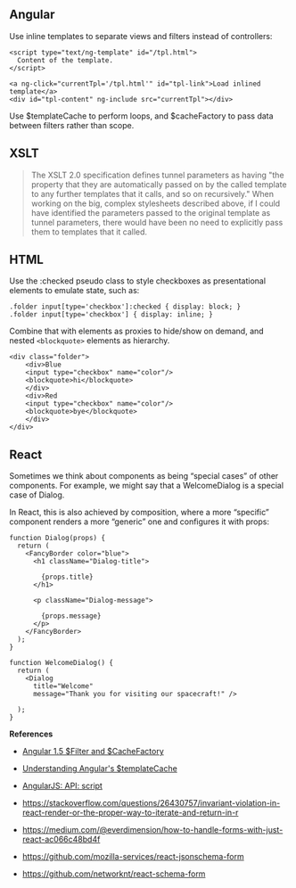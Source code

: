 ## Angular

Use inline templates to separate views and filters instead of controllers:

    <script type="text/ng-template" id="/tpl.html">
      Content of the template.
    </script>

    <a ng-click="currentTpl='/tpl.html'" id="tpl-link">Load inlined template</a>
    <div id="tpl-content" ng-include src="currentTpl"></div>

Use $templateCache to perform loops, and $cacheFactory to pass data between filters rather than scope.

## XSLT

>The XSLT 2.0 specification defines tunnel parameters as having "the property that they are automatically passed on by the called template to any further templates that it calls, and so on recursively." When working on the big, complex stylesheets described above, if I could have identified the parameters passed to the original template as tunnel parameters, there would have been no need to explicitly pass them to templates that it called.

## HTML 

Use the :checked pseudo class to style checkboxes as presentational elements to emulate state, such as:

    .folder input[type='checkbox']:checked { display: block; }
    .folder input[type='checkbox'] { display: inline; }

Combine that with <label> elements as proxies to hide/show on demand, and nested `<blockquote>` elements as hierarchy.

    <div class="folder">
        <div>Blue
        <input type="checkbox" name="color"/>
        <blockquote>hi</blockquote>
        </div>
        <div>Red
        <input type="checkbox" name="color"/>
        <blockquote>bye</blockquote>
        </div>
    </div>

## React

Sometimes we think about components as being “special cases” of other components. For example, we might say that a WelcomeDialog is a special case of Dialog.

In React, this is also achieved by composition, where a more “specific” component renders a more “generic” one and configures it with props:

    function Dialog(props) {
      return (
        <FancyBorder color="blue">
          <h1 className="Dialog-title">
        
            {props.title}
          </h1>
      
          <p className="Dialog-message">
        
            {props.message}
          </p>
        </FancyBorder>
      );
    }

    function WelcomeDialog() {
      return (
        <Dialog
          title="Welcome"
          message="Thank you for visiting our spacecraft!" />

      );
    }

**References**

* [Angular 1.5 $Filter and $CacheFactory](https://www.youtube.com/watch?v=YMReoK4h1qA)

* [Understanding Angular's $templateCache](https://thinkster.io/templatecache-tutorial)

* [AngularJS: API: script](https://docs.angularjs.org/api/ng/directive/script)							

* https://stackoverflow.com/questions/26430757/invariant-violation-in-react-render-or-the-proper-way-to-iterate-and-return-in-r

* https://medium.com/@everdimension/how-to-handle-forms-with-just-react-ac066c48bd4f

* https://github.com/mozilla-services/react-jsonschema-form

* https://github.com/networknt/react-schema-form
